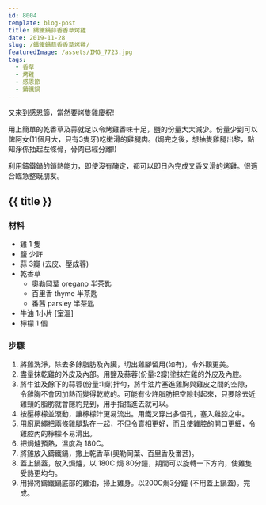 ```yaml
---
id: 8004
template: blog-post
title: 鑄鐵鍋蒜香香草烤雞
date: 2019-11-28
slug: /鑄鐵鍋蒜香香草烤雞/
featuredImage: /assets/IMG_7723.jpg
tags:
  - 香草
  - 烤雞
  - 感恩節
  - 鑄鐵鍋
---
```

又來到感恩節，當然要烤隻雞慶祝!

用上簡單的乾香草及蒜就足以令烤雞香味十足，鹽的份量大大減少。份量少到可以俾阿女(11個月大，只有3隻牙)吃嫩滑的雞腿肉。(焗完之後，想抽隻雞腿出黎，點知淨係抽起左條骨，骨肉已經分離!)

利用鑄鐵鍋的鎖熱能力，即使沒有醃定，都可以即日內完成又香又滑的烤雞。很適合臨急整既朋友。

<!--more-->

## {{ title }}

### 材料

*   雞 1 隻
*   鹽 少許
*   蒜 3瓣 (去皮、壓成蓉)
*   乾香草 
    * 奧勒岡葉 oregano 半茶匙
    * 百里香 thyme 半茶匙
    * 番茜 parsley 半茶匙
*   牛油 1小片 [室溫]
*   檸檬 1 個

### 步驟
1. 將雞洗淨，除去多餘脂肪及內臟，切出雞腳留用(如有)，令外觀更美。
2. 盡量抹乾雞的外皮及內部。用鹽及蒜蓉(份量:2瓣)塗抹在雞的外皮及內腔。
3. 將牛油及餘下的蒜蓉(份量:1瓣)拌勻，將牛油片塞進雞胸與雞皮之間的空隙，令雞胸不會因加熱而變得乾乾的。可能有少許脂肪把空隙封起來，只要除去近雞頸的脂肪就會隱約見到，用手指插進去就可以。
4. 按壓檸檬並滾動，讓檸檬汁更易流出。用鐵叉穿出多個孔，塞入雞腔之中。
5. 用廚房繩把兩條雞腿紮在一起，不但令賣相更好，而且使雞腔的開口更細，令雞腔內的檸檬不易滑出。
6. 把焗爐預熱，溫度為 180C。
7. 將雞放入鑄鐵鍋，撒上乾香草(奧勒岡葉、百里香及番茜)。
8. 蓋上鍋蓋，放入焗爐，以 180C 焗 80分鐘，期間可以旋轉一下方向，使雞隻受熱更均勻。
9. 用掃將鑄鐵鍋底部的雞油，掃上雞身。以200C焗3分鐘 (不用蓋上鍋蓋)。完成。
